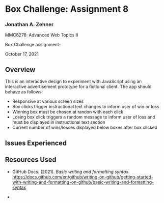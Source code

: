 # Box Challenge: Assignment 8

### Jonathan A. Zehner

<p> MMC6278: Advanced Web Topics II
<p> Box Challenge assignment-
<p> October 17, 2021

## Overview

  <p> This is an interactive design to experiment with JavaScript using an interactive advertisement prototype for a fictional client.  
    The app should behave as follows:

- Responsive at various screen sizes
- Box clicks trigger instructional text changes to inform user of win or loss
- Winning box must be chosen at randon with each click
- Losing box click triggers a random message to inform user of loss and must be displayed in instructional text section
- Current number of wins/losses displayed below boxes after box clicked

## Issues Experienced

## Resources Used

- GitHub Docs. (2021). _Basic writing and formatting syntax_. https://docs.github.com/en/github/writing-on-github/getting-started-with-writing-and-formatting-on-github/basic-writing-and-formatting-syntax

-
